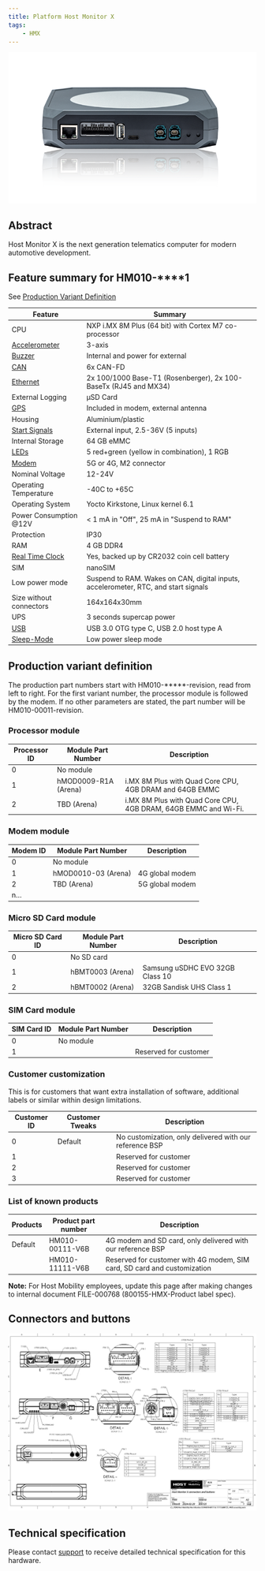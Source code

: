 ```yaml
---
title: Platform Host Monitor X
tags:
    - HMX
---
```

![](hmx-box.png)
## Abstract

Host Monitor X is the next generation telematics computer for modern automotive development.

## Feature summary for HM010-\*\*\*\*1

See [Production Variant Definition](#production-variant-definition)

| Feature | Summary
| --- | ---
| CPU | NXP i.MX 8M Plus (64 bit) with Cortex M7 co-processor
| [Accelerometer](../interfaces/accelerometer.md) | 3-axis
| [Buzzer](../interfaces/digital_io.md) | Internal and power for external
| [CAN](../interfaces/can.md) | 6x CAN-FD
| [Ethernet](../interfaces/ethernet.md) |  2x 100/1000 Base-T1 (Rosenberger), 2x 100-BaseTx (RJ45 and MX34)
| External Logging | µSD Card
| [GPS](../interfaces/hmx/modem.md) | Included in modem, external antenna
| Housing | Aluminium/plastic
| [Start Signals](../interfaces/start_signal.md) | External input, 2.5-36V (5 inputs)
| Internal Storage | 64 GB eMMC
| [LEDs](../interfaces/leds.md) | 5 red+green (yellow in combination), 1 RGB
| [Modem](../interfaces/modem/modem.md) | 5G or 4G, M2 connector
| Nominal Voltage | 12-24V
| Operating Temperature | -40C to +65C
| Operating System | Yocto Kirkstone, Linux kernel 6.1
| Power Consumption @12V | < 1 mA in "Off", 25 mA  in "Suspend to RAM"
| Protection | IP30
| RAM | 4 GB DDR4
| [Real Time Clock](../interfaces/rtc.md) | Yes, backed up by CR2032 coin cell battery
| SIM | nanoSIM
| Low power mode | Suspend to RAM. Wakes on CAN, digital inputs, accelerometer, RTC, and start signals
| Size without connectors | 164x164x30mm
| UPS | 3 seconds supercap power
| [USB](../interfaces/hmx/usb.md) | USB 3.0 OTG type C, USB 2.0 host type A
| [Sleep-Mode](../system/power_management.md) | Low power sleep mode |


## Production variant definition

The production part numbers start with HM010-\*\*\*\*\*-revision, read from left to right. For the first variant number, the processor module is followed by the modem. If no other parameters are stated, the part number will be HM010-00011-revision.

### Processor module

| Processor ID | Module Part Number                 | Description                                         |
|--------------|------------------------------------|-----------------------------------------------------|
| 0            | No module                          |                                                     |
| 1            | hMOD0009-R1A (Arena)               | i.MX 8M Plus with Quad Core CPU, 4GB DRAM and 64GB EMMC              |
| 2            | TBD (Arena)                        | i.MX 8M Plus with Quad Core CPU, 4GB DRAM, 64GB EMMC and Wi-Fi. |

### Modem module

| Modem ID | Module Part Number     | Description             |
|----------|------------------------|-------------------------|
| 0        | No module              |                         |
| 1        | hMOD0010-03 (Arena)    | 4G global modem         |
| 2        | TBD (Arena)            | 5G global modem         |
| n…       |                        |                         |

### Micro SD Card module

| Micro SD Card ID | Module Part Number | Description                             |
|------------------|---------------------|-----------------------------------------|
| 0                | No SD card          |                                         |
| 1                | hBMT0003 (Arena)    | Samsung uSDHC EVO 32GB Class 10         |
| 2                | hBMT0002 (Arena)    | 32GB Sandisk UHS Class 1                 |

### SIM Card module

| SIM Card ID | Module Part Number | Description             |
|-------------|---------------------|-------------------------|
| 0           | No module           |                         |
| 1           | <Reserved>          | Reserved for customer   |

### Customer customization

This is for customers that want extra installation of software, additional labels or similar within design limitations.

| Customer ID | Customer Tweaks | Description                                             |
|-------------|-----------------|---------------------------------------------------------|
| 0           | Default         | No customization, only delivered with our reference BSP |
| 1           | <Reserved>      | Reserved for customer                                   |
| 2           | <Reserved>      | Reserved for customer                                   |
| 3           | <Reserved>      | Reserved for customer                                   |

### List of known products

| Products | Product part number | Description                                            |
|-------------|-----------------|--------------------------------------------------------|
| Default |   HM010-00111-V6B           | 4G modem and SD card, only delivered with our reference BSP |
| <Reserved>           | HM010-11111-V6B      | Reserved for customer with 4G modem, SIM card, SD card and customization |

**Note:** For Host Mobility employees, update this page after making changes to internal document FILE-000768 (800155-HMX-Product label spec).




## Connectors and buttons

[![Connectors and buttons](../assets/800125_HMX%20connectors%20and%20buttons.jpg)](../assets/800125_HMX%20connectors%20and%20buttons.PDF)

## Technical specification

Please contact [support](../support.md) to receive detailed technical specification for this hardware.
